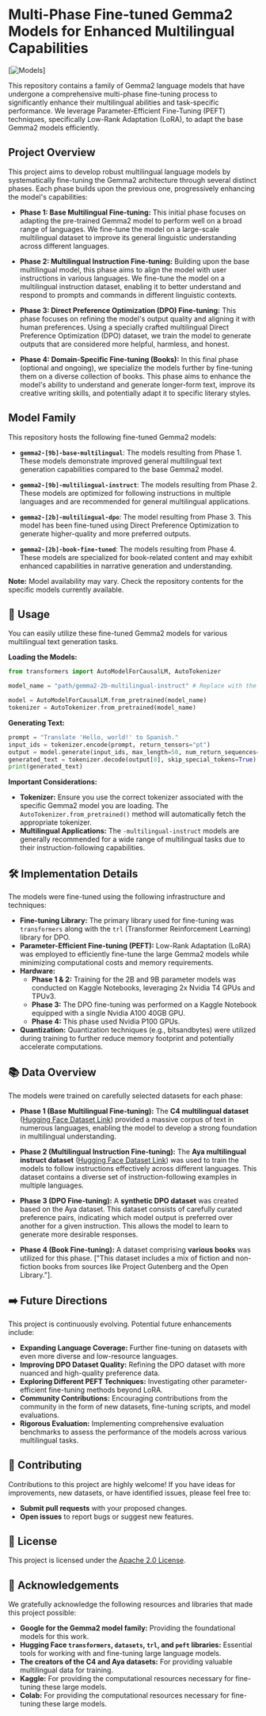 # Multi-Phase Fine-tuned Gemma2 Models for Enhanced Multilingual Capabilities

[![Models]([https://img.shields.io/badge/%F0%9F%A4%97%20Hugging%20Face-Models-yellow](https://www.kaggle.com/models/mahdiseddigh/gemma2))]

This repository contains a family of Gemma2 language models that have undergone a comprehensive multi-phase fine-tuning process to significantly enhance their multilingual abilities and task-specific performance. We leverage Parameter-Efficient Fine-Tuning (PEFT) techniques, specifically Low-Rank Adaptation (LoRA), to adapt the base Gemma2 models efficiently.

## Project Overview

This project aims to develop robust multilingual language models by systematically fine-tuning the Gemma2 architecture through several distinct phases. Each phase builds upon the previous one, progressively enhancing the model's capabilities:

*   **Phase 1: Base Multilingual Fine-tuning:** This initial phase focuses on adapting the pre-trained Gemma2 model to perform well on a broad range of languages. We fine-tune the model on a large-scale multilingual dataset to improve its general linguistic understanding across different languages.

*   **Phase 2: Multilingual Instruction Fine-tuning:**  Building upon the base multilingual model, this phase aims to align the model with user instructions in various languages. We fine-tune the model on a multilingual instruction dataset, enabling it to better understand and respond to prompts and commands in different linguistic contexts.

*   **Phase 3: Direct Preference Optimization (DPO) Fine-tuning:** This phase focuses on refining the model's output quality and aligning it with human preferences. Using a specially crafted multilingual Direct Preference Optimization (DPO) dataset, we train the model to generate outputs that are considered more helpful, harmless, and honest.

*   **Phase 4: Domain-Specific Fine-tuning (Books):**  In this final phase (optional and ongoing), we specialize the models further by fine-tuning them on a diverse collection of books. This phase aims to enhance the model's ability to understand and generate longer-form text, improve its creative writing skills, and potentially adapt it to specific literary styles.

## Model Family

This repository hosts the following fine-tuned Gemma2 models:

*   **`gemma2-[9b]-base-multilingual`**: The models resulting from Phase 1. These models demonstrate improved general multilingual text generation capabilities compared to the base Gemma2 model.

*   **`gemma2-[9b]-multilingual-instruct`**: The models resulting from Phase 2. These models are optimized for following instructions in multiple languages and are recommended for general multilingual applications.
*   **`gemma2-[2b]-multilingual-dpo`**: The model resulting from Phase 3. This model has been fine-tuned using Direct Preference Optimization to generate higher-quality and more preferred outputs.

*   **`gemma2-[2b]-book-fine-tuned`**:  The models resulting from Phase 4. These models are specialized for book-related content and may exhibit enhanced capabilities in narrative generation and understanding.

**Note:**  Model availability may vary. Check the repository contents for the specific models currently available.

## 🚀 Usage

You can easily utilize these fine-tuned Gemma2 models for various multilingual text generation tasks.

**Loading the Models:**

```python
from transformers import AutoModelForCausalLM, AutoTokenizer

model_name = "path/gemma2-2b-multilingual-instruct" # Replace with the desired model name

model = AutoModelForCausalLM.from_pretrained(model_name)
tokenizer = AutoTokenizer.from_pretrained(model_name)
```

**Generating Text:**

```python
prompt = "Translate 'Hello, world!' to Spanish."
input_ids = tokenizer.encode(prompt, return_tensors="pt")
output = model.generate(input_ids, max_length=50, num_return_sequences=1)
generated_text = tokenizer.decode(output[0], skip_special_tokens=True)
print(generated_text)
```

**Important Considerations:**

*   **Tokenizer:** Ensure you use the correct tokenizer associated with the specific Gemma2 model you are loading. The `AutoTokenizer.from_pretrained()` method will automatically fetch the appropriate tokenizer.
*   **Multilingual Applications:** The `-multilingual-instruct` models are generally recommended for a wide range of multilingual tasks due to their instruction-following capabilities.

## 🛠️ Implementation Details

The models were fine-tuned using the following infrastructure and techniques:

*   **Fine-tuning Library:**  The primary library used for fine-tuning was `transformers` along with the `trl` (Transformer Reinforcement Learning) library for DPO.
*   **Parameter-Efficient Fine-tuning (PEFT):** Low-Rank Adaptation (LoRA) was employed to efficiently fine-tune the large Gemma2 models while minimizing computational costs and memory requirements.
*   **Hardware:**
    *   **Phase 1 & 2:** Training for the 2B and 9B parameter models was conducted on Kaggle Notebooks, leveraging 2x Nvidia T4 GPUs and TPUv3.
    *   **Phase 3:** The DPO fine-tuning was performed on a Kaggle Notebook equipped with a single Nvidia A100 40GB GPU.
    *   **Phase 4:** This phase used Nvidia P100 GPUs.
*   **Quantization:**  Quantization techniques (e.g., bitsandbytes) were utilized during training to further reduce memory footprint and potentially accelerate computations.

## 📚 Data Overview

The models were trained on carefully selected datasets for each phase:

*   **Phase 1 (Base Multilingual Fine-tuning):** The **C4 multilingual dataset** ([Hugging Face Dataset Link](https://huggingface.co/datasets/allenai/c4)) provided a massive corpus of text in numerous languages, enabling the model to develop a strong foundation in multilingual understanding.

*   **Phase 2 (Multilingual Instruction Fine-tuning):** The **Aya multilingual instruct dataset** ([Hugging Face Dataset Link](https://huggingface.co/datasets/CohereForAI/aya_dataset)) was used to train the models to follow instructions effectively across different languages. This dataset contains a diverse set of instruction-following examples in multiple languages.

*   **Phase 3 (DPO Fine-tuning):** A **synthetic DPO dataset** was created based on the Aya dataset. This dataset consists of carefully curated preference pairs, indicating which model output is preferred over another for a given instruction. This allows the model to learn to generate more desirable responses.

*   **Phase 4 (Book Fine-tuning):**  A dataset comprising **various books** was utilized for this phase. ["This dataset includes a mix of fiction and non-fiction books from sources like Project Gutenberg and the Open Library."].

## ➡️ Future Directions

This project is continuously evolving. Potential future enhancements include:

*   **Expanding Language Coverage:**  Further fine-tuning on datasets with even more diverse and low-resource languages.
*   **Improving DPO Dataset Quality:** Refining the DPO dataset with more nuanced and high-quality preference data.
*   **Exploring Different PEFT Techniques:** Investigating other parameter-efficient fine-tuning methods beyond LoRA.
*   **Community Contributions:** Encouraging contributions from the community in the form of new datasets, fine-tuning scripts, and model evaluations.
*   **Rigorous Evaluation:** Implementing comprehensive evaluation benchmarks to assess the performance of the models across various multilingual tasks.

## 🤝 Contributing

Contributions to this project are highly welcome! If you have ideas for improvements, new datasets, or have identified issues, please feel free to:

*   **Submit pull requests** with your proposed changes.
*   **Open issues** to report bugs or suggest new features.

## 📜 License

This project is licensed under the [Apache 2.0 License]([LICENSE](https://github.com/Mhdaw/Gemma2/blob/main/LICENSE)).

## 🙏 Acknowledgements

We gratefully acknowledge the following resources and libraries that made this project possible:

*   **Google for the Gemma2 model family:**  Providing the foundational models for this work.
*   **Hugging Face `transformers`, `datasets`, `trl`, and `peft` libraries:**  Essential tools for working with and fine-tuning large language models.
*   **The creators of the C4 and Aya datasets:**  For providing valuable multilingual data for training.
*   **Kaggle:** For providing the computational resources necessary for fine-tuning these large models.
*   **Colab:**  For providing the computational resources necessary for fine-tuning these large models.
